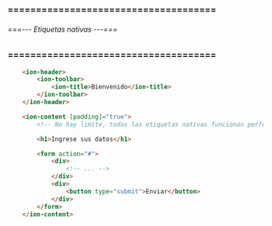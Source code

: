 ### ===================================== ###
###### ===--- Etiquetas nativas ---=== ######
### ===================================== ###

<!-- Ionic permite utilizar etiquetas nativas del navegador y combinarlas con las etiquetas de Ionic. -->

```html
	<ion-header>
		<ion-toolbar>
			<ion-title>Bienvenido</ion-title>
		</ion-toolbar>
	</ion-header>

	<ion-content [padding]="true">
		<!-- No hay limite, todas las etiquetas nativas funcionan perfectamente. -->

		<h1>Ingrese sus datos</h1>

		<form action="#">
			<div>
				<!-- ... -->
			</div>
			<div>
				<button type="submit">Enviar</button>
			</div>
		</form>
	</ion-content>
```